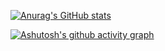 [![Anurag's GitHub stats](https://github-readme-stats.vercel.app/api?username=raghunath704&show_icons=true&theme=dark)](https://github.com/anuraghazra/github-readme-stats)

[![Ashutosh's github activity graph](https://activity-graph.herokuapp.com/graph?username=raghunath704&theme=xcode)](https://github.com/ashutosh00710/github-readme-activity-graph)
